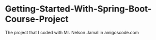 # Getting-Started-With-Spring-Boot-Course-Project
 The project that I coded with Mr. Nelson Jamal in amigoscode.com

